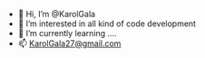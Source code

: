 - 👋 Hi, I’m @KarolGala
- 👀 I’m interested in all kind of code development
- 🌱 I’m currently learning ....
- 📫 KarolGala27@gmail.com

<!---
KarolGala/KarolGala is a ✨ special ✨ repository because its `README.md` (this file) appears on your GitHub profile.
You can click the Preview link to take a look at your changes.
--->
